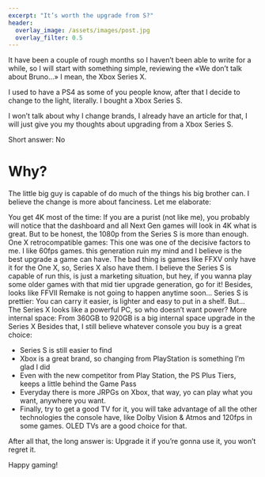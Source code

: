 ```yaml
---
excerpt: "It’s worth the upgrade from S?"
header:
  overlay_image: /assets/images/post.jpg
  overlay_filter: 0.5
---
```


It have been a couple of rough months so I haven’t been able to write for a while, so I will start with something simple, reviewing the «We don’t talk about Bruno…» I mean, the Xbox Series X.

I used to have a PS4 as some of you people know, after that I decide to change to the light, literally. I bought a Xbox Series S.

I won’t talk about why I change brands, I already have an article for that, I will just give you my thoughts about upgrading from a Xbox Series S.

Short answer: No

# Why?

The little big guy is capable of do much of the things his big brother can. I believe the change is more about fanciness. Let me elaborate:

You get 4K most of the time: If you are a purist (not like me), you probably will notice that the dashboard and all Next Gen games will look in 4K what is great. But to be honest, the 1080p from the Series S is more than enough.
One X retrocompatible games: This one was one of the decisive factors to me. I like 60fps games. this generation ruin my mind and I believe is the best upgrade a game can have. The bad thing is games like FFXV only have it for the One X, so, Series X also have them. I believe the Series S is capable of run this, is just a marketing situation, but hey, if you wanna play some older games with that mid tier upgrade generation, go for it! Besides, looks like FFVII Remake is not going to happen anytime soon…
Series S is prettier: You can carry it easier, is lighter and easy to put in a shelf. But… The Series X looks like a powerful PC, so who doesn’t want power?
More internal space: From 360GB to 920GB is a big internal space upgrade in the Series X
Besides that, I still believe whatever console you buy is a great choice:

- Series S is still easier to find
- Xbox is a great brand, so changing from PlayStation is something I’m glad I did
- Even with the new competitor from Play Station, the PS Plus Tiers, keeps a little behind the Game Pass
- Everyday there is more JRPGs on Xbox, that way, yo can play what you want, anywhere you want.
- Finally, try to get a good TV for it, you will take advantage of all the other technologies the console have, like Dolby Vision & Atmos and 120fps in some games. OLED TVs are a good choice for that.

After all that, the long answer is: Upgrade it if you’re gonna use it, you won’t regret it.

Happy gaming!
